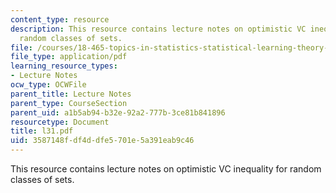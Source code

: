 ```yaml
---
content_type: resource
description: This resource contains lecture notes on optimistic VC inequality for
  random classes of sets.
file: /courses/18-465-topics-in-statistics-statistical-learning-theory-spring-2007/3587148fdf4ddfe5701e5a391eab9c46_l31.pdf
file_type: application/pdf
learning_resource_types:
- Lecture Notes
ocw_type: OCWFile
parent_title: Lecture Notes
parent_type: CourseSection
parent_uid: a1b5ab94-b32e-92a2-777b-3ce81b841896
resourcetype: Document
title: l31.pdf
uid: 3587148f-df4d-dfe5-701e-5a391eab9c46
---
```

This resource contains lecture notes on optimistic VC inequality for random classes of sets.

